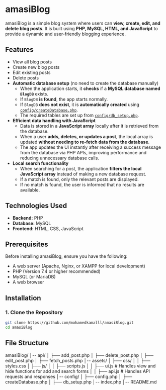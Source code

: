 # amasiBlog

amasiBlog is a simple blog system where users can **view, create, edit, and delete blog posts**. It is built using **PHP, MySQL, HTML, and JavaScript** to provide a dynamic and user-friendly blogging experience.

## Features

- View all blog posts
- Create new blog posts
- Edit existing posts
- Delete posts
- **Automatic database setup** (no need to create the database manually)
  - When the application starts, it **checks** if a **MySQL database named `BlogDB`** exists.
  - If `BlogDB` **is found**, the app starts normally.
  - If `BlogDB` **does not exist**, it is **automatically created** using [`config/createDatabase.php`](config/createDatabase.php).
  - The required tables are set up from [`config/db_setup.php`](config/db_setup.php).
- **Efficient data handling with JavaScript**
  - Data is stored in a **JavaScript array** locally after it is retrieved from the database.
  - When a user **adds, deletes, or updates a post**, the local array is updated **without needing to re-fetch data from the database**.
  - The app updates the UI instantly after receiving a success message from the database via PHP APIs, improving performance and reducing unnecessary database calls.
- **Local search functionality**
  - When searching for a post, the application **filters the local JavaScript array** instead of making a new database request.
  - If a match is found, only the relevant posts are displayed.
  - If no match is found, the user is informed that no results are available.

## Technologies Used

- **Backend:** PHP
- **Database:** MySQL
- **Frontend:** HTML, CSS, JavaScript

## Prerequisites

Before installing amasiBlog, ensure you have the following:

- A web server (Apache, Nginx, or XAMPP for local development)
- PHP (Version 7.4 or higher recommended)
- MySQL (or MariaDB)
- A web browser

## Installation

### 1. Clone the Repository

```bash
git clone https://github.com/mohamedkamalll/amasiBlog.git
cd amasiBlog
```
## File Structure
amasiBlog/
│-- api/
│   ├── add_post.php
│   ├── delete_post.php
│   ├── edit_post.php
│   ├── fetch_posts.php
│-- assets/
│   ├── css/
│   │   ├── styles.css
│   ├── js/
│   │   ├── scripts.js
│   │   ├── ui.js           # Handles view and hide functions for add and search forms
│   │   ├── api.js          # Handles API requests and responses
│-- config/
│   ├── config.php
│   ├── createDatabase.php
│   ├── db_setup.php
│-- index.php
│-- README.md
